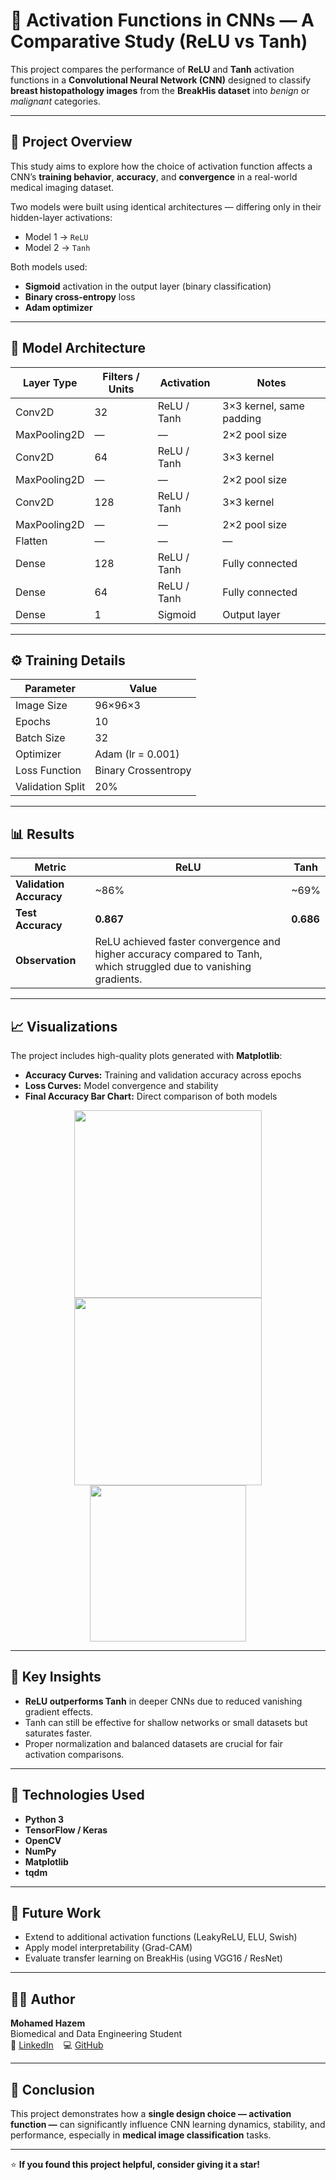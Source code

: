 # 🧬 Activation Functions in CNNs — A Comparative Study (ReLU vs Tanh)

This project compares the performance of **ReLU** and **Tanh** activation functions in a **Convolutional Neural Network (CNN)** designed to classify **breast histopathology images** from the **BreakHis dataset** into *benign* or *malignant* categories.

---

## 📁 Project Overview

This study aims to explore how the choice of activation function affects a CNN’s **training behavior**, **accuracy**, and **convergence** in a real-world medical imaging dataset.

Two models were built using identical architectures — differing only in their hidden-layer activations:
- Model 1 → `ReLU`
- Model 2 → `Tanh`

Both models used:
- **Sigmoid** activation in the output layer (binary classification)
- **Binary cross-entropy** loss
- **Adam optimizer**

---

## 🧩 Model Architecture

| Layer Type | Filters / Units | Activation | Notes |
|-------------|----------------|-------------|--------|
| Conv2D | 32 | ReLU / Tanh | 3×3 kernel, same padding |
| MaxPooling2D | — | — | 2×2 pool size |
| Conv2D | 64 | ReLU / Tanh | 3×3 kernel |
| MaxPooling2D | — | — | 2×2 pool size |
| Conv2D | 128 | ReLU / Tanh | 3×3 kernel |
| MaxPooling2D | — | — | 2×2 pool size |
| Flatten | — | — | — |
| Dense | 128 | ReLU / Tanh | Fully connected |
| Dense | 64 | ReLU / Tanh | Fully connected |
| Dense | 1 | Sigmoid | Output layer |

---

## ⚙️ Training Details

| Parameter | Value |
|------------|--------|
| Image Size | 96×96×3 |
| Epochs | 10 |
| Batch Size | 32 |
| Optimizer | Adam (lr = 0.001) |
| Loss Function | Binary Crossentropy |
| Validation Split | 20% |

---

## 📊 Results

| Metric | ReLU | Tanh |
|---------|------|------|
| **Validation Accuracy** | ~86% | ~69% |
| **Test Accuracy** | **0.867** | **0.686** |
| **Observation** | ReLU achieved faster convergence and higher accuracy compared to Tanh, which struggled due to vanishing gradients. |

---

## 📈 Visualizations

The project includes high-quality plots generated with **Matplotlib**:

- **Accuracy Curves:** Training and validation accuracy across epochs  
- **Loss Curves:** Model convergence and stability  
- **Final Accuracy Bar Chart:** Direct comparison of both models

<p align="center">
  <img src="figures/accuracy_plot.png" width="300"/>
  <img src="figures/loss_plot.png" width="300"/>
  <img src="figures/test_accuracy_bar.png" width="250"/>
</p>

---

## 🧩 Key Insights

- **ReLU outperforms Tanh** in deeper CNNs due to reduced vanishing gradient effects.  
- Tanh can still be effective for shallow networks or small datasets but saturates faster.  
- Proper normalization and balanced datasets are crucial for fair activation comparisons.

---

## 🚀 Technologies Used

- **Python 3**
- **TensorFlow / Keras**
- **OpenCV**
- **NumPy**
- **Matplotlib**
- **tqdm**

---

## 🧠 Future Work

- Extend to additional activation functions (LeakyReLU, ELU, Swish)
- Apply model interpretability (Grad-CAM)
- Evaluate transfer learning on BreakHis (using VGG16 / ResNet)

---

## 👨‍💻 Author

**Mohamed Hazem**  
Biomedical and Data Engineering Student  
🔗 [LinkedIn](https://www.linkedin.com/in/mohamed-hazem01/) &nbsp;&nbsp; 💻 [GitHub](https://github.com/MoHazem02)

---

## 🏁 Conclusion

This project demonstrates how a **single design choice — activation function —** can significantly influence CNN learning dynamics, stability, and performance, especially in **medical image classification** tasks.

---

⭐ **If you found this project helpful, consider giving it a star!**
